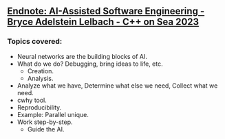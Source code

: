 ## [Endnote: AI-Assisted Software Engineering - Bryce Adelstein Lelbach - C++ on Sea 2023](https://www.youtube.com/watch?v=19Sr8XhN0BM)
### Topics covered:
* Neural networks are the building blocks of AI.
* What do we do? Debugging, bring ideas to life, etc.
  * Creation.
  * Analysis.
* Analyze what we have, Determine what else we need, Collect what we need.
* cwhy tool.
* Reproducibility.
* Example: Parallel unique.
* Work step-by-step.
  * Guide the AI.


